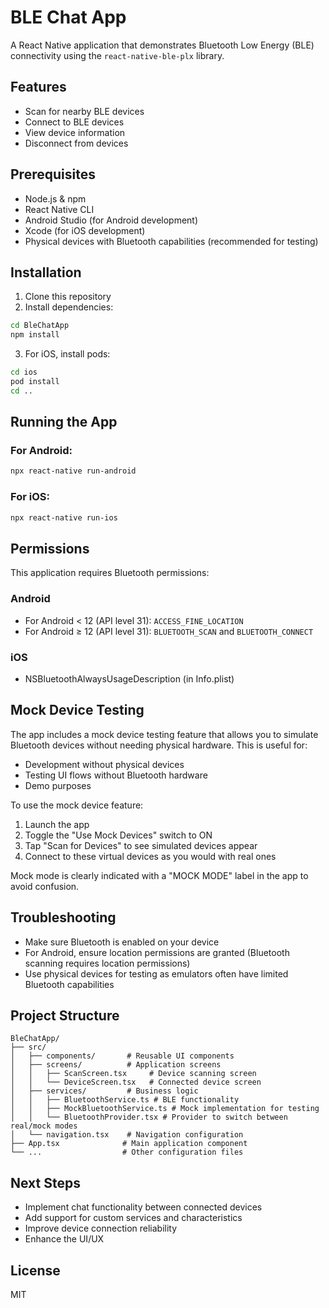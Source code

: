 # BLE Chat App

A React Native application that demonstrates Bluetooth Low Energy (BLE) connectivity using the `react-native-ble-plx` library.

## Features

- Scan for nearby BLE devices
- Connect to BLE devices
- View device information
- Disconnect from devices

## Prerequisites

- Node.js & npm
- React Native CLI
- Android Studio (for Android development)
- Xcode (for iOS development)
- Physical devices with Bluetooth capabilities (recommended for testing)

## Installation

1. Clone this repository
2. Install dependencies:

```bash
cd BleChatApp
npm install
```

3. For iOS, install pods:

```bash
cd ios
pod install
cd ..
```

## Running the App

### For Android:

```bash
npx react-native run-android
```

### For iOS:

```bash
npx react-native run-ios
```

## Permissions

This application requires Bluetooth permissions:

### Android

- For Android < 12 (API level 31): `ACCESS_FINE_LOCATION`
- For Android ≥ 12 (API level 31): `BLUETOOTH_SCAN` and `BLUETOOTH_CONNECT`

### iOS

- NSBluetoothAlwaysUsageDescription (in Info.plist)

## Mock Device Testing

The app includes a mock device testing feature that allows you to simulate Bluetooth devices without needing physical hardware. This is useful for:

- Development without physical devices
- Testing UI flows without Bluetooth hardware
- Demo purposes

To use the mock device feature:

1. Launch the app
2. Toggle the "Use Mock Devices" switch to ON
3. Tap "Scan for Devices" to see simulated devices appear
4. Connect to these virtual devices as you would with real ones

Mock mode is clearly indicated with a "MOCK MODE" label in the app to avoid confusion.

## Troubleshooting

- Make sure Bluetooth is enabled on your device
- For Android, ensure location permissions are granted (Bluetooth scanning requires location permissions)
- Use physical devices for testing as emulators often have limited Bluetooth capabilities

## Project Structure

```
BleChatApp/
├── src/
│   ├── components/       # Reusable UI components
│   ├── screens/          # Application screens
│   │   ├── ScanScreen.tsx     # Device scanning screen
│   │   └── DeviceScreen.tsx   # Connected device screen
│   ├── services/         # Business logic
│   │   ├── BluetoothService.ts # BLE functionality
│   │   ├── MockBluetoothService.ts # Mock implementation for testing
│   │   └── BluetoothProvider.tsx # Provider to switch between real/mock modes
│   └── navigation.tsx    # Navigation configuration
├── App.tsx              # Main application component
└── ...                  # Other configuration files
```

## Next Steps

- Implement chat functionality between connected devices
- Add support for custom services and characteristics
- Improve device connection reliability
- Enhance the UI/UX

## License

MIT
